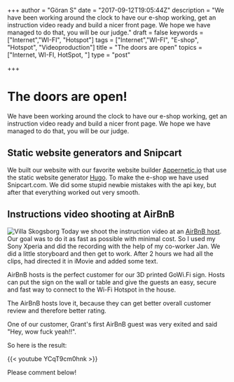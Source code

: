 +++
author = "Göran S"
date = "2017-09-12T19:05:44Z"
description = "We have been working around the clock to have our e-shop working, get an instruction video ready and build  a nicer front page. We hope we have managed to do that, you will be our judge."
draft = false
keywords = ["Internet","WI-FI", "Hotspot"]
tags = ["Internet","WI-FI", "E-shop", "Hotspot", "Videoproduction"]
title = "The doors are open"
topics = ["Internet, WI-FI, HotSpot, "]
type = "post"

+++
# The doors are open!
We have been working around the clock to have our e-shop working, get an instruction video ready and build  a nicer front page. We hope we have managed to do that, you will be our judge.
 
## Static website generators and Snipcart
We built our website with our favorite website builder [Appernetic.io][1] that use the static website generator [Hugo][2]. To make the e-shop we have used Snipcart.com. We did some stupid newbie mistakes with the api key, but after that everything worked out very smooth.  

## Instructions video shooting at AirBnB
![Villa Skogsborg][3]
Today we shoot the instruction video at an [AirBnB host][4]. Our goal was to do it as fast as possible with minimal cost. So I used my Sony Xperia and did the recording with the help of my co-worker Jan. We did a little storyboard and then get to work. After 2 hours we had all the clips, had directed it in iMovie and added some text.

AirBnB hosts is the perfect customer for our 3D printed GoWi.Fi sign. Hosts can put the sign on the wall or table and give the guests an easy, secure and fast way to connect to the Wi-Fi Hotspot in the house.   

The AirBnB hosts love it, because they can get better overall customer review and therefore better rating. 

One of our customer, Grant's first AirBnB guest was very exited and said "Hey, wow fuck yeah!!".

So here is the result:
   
{{< youtube YCqT9cm0hnk >}}

Please comment below!


  [1]: https://appernetic.io
  [2]: https://gohugo.io
  [3]: https://res.cloudinary.com/dtnahfj7l/v1505247663/etmruqycnj7ibdwlhqkb
  [4]: https://www.airbnb.se/rooms/19807773?location=villa%20skogsborg&s=NGITQe47
